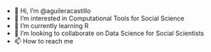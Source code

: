 - 👋 Hi, I’m @aguileracastillo
- 👀 I’m interested in Computational Tools for Social Science
- 🌱 I’m currently learning R
- 💞️ I’m looking to collaborate on Data Science for Social Scientists
- 📫 How to reach me 

<!---
aguileracastillo/aguileracastillo is a ✨ special ✨ repository because its `README.md` (this file) appears on your GitHub profile.
You can click the Preview link to take a look at your changes.
--->

